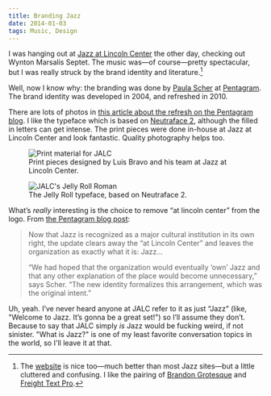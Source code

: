 ```yaml
---
title: Branding Jazz
date: 2014-01-03
tags: Music, Design
---
```


I was hanging out at [Jazz at Lincoln Center](http://jalc.org) the other day, checking out Wynton Marsalis Septet. The music was—of course—pretty spectacular, but I was really struck by the brand identity and literature.[^website]

Well, now I know why: the branding was done by [Paula Scher](http://thegreatdiscontent.com/paula-scher) at [Pentagram][8440-001]. The brand identity was developed in 2004, and refreshed in 2010.

There are lots of photos in [this article about the refresh on the Pentagram blog](http://new.pentagram.com/2013/10/new-work-jazz-at-lincoln-center/). I like the typeface which is based on [Neutraface 2](http://www.houseind.com/fonts/neutraface2), although the filled in letters can get intense. The print pieces were done in-house at Jazz at Lincoln Center and look fantastic. Quality photography helps too.

<div class="wide">
<figure>
    <img src="2014-01-03-branding-jazz/jalc.jpg" alt="Print material for JALC">
    <figcaption>Print pieces designed by Luis Bravo and his team at Jazz at Lincoln Center.</figcaption>
</figure>
</div>
<figure>
    <img src="2014-01-03-branding-jazz/jalc-typeface.jpg" alt="JALC's Jelly Roll Roman">
    <figcaption>The Jelly Roll typeface, based on Neutraface 2.</figcaption>
</figure>

What’s *really* interesting is the choice to remove “at lincoln center” from the logo. From [the Pentagram blog post](http://new.pentagram.com/2013/10/new-work-jazz-at-lincoln-center/):

> Now that Jazz is recognized as a major cultural institution in its own right, the update clears away the “at Lincoln Center” and leaves the organization as exactly what it is: Jazz&hellip;
>
> “We had hoped that the organization would eventually ‘own’ Jazz and that any other explanation of the place would become unnecessary,” says Scher. “The new identity formalizes this arrangement, which was the original intent.”

Uh, yeah. I’ve never heard anyone at <abbr>JALC</abbr> refer to it as just “Jazz” (like, "Welcome to Jazz. It’s gonna be a great set!") so I’ll assume they don’t. Because to say that <abbr>JALC</abbr> simply *is* Jazz would be fucking weird, if not sinister. "What is Jazz?" is one of my least favorite conversation topics in the world, so I'll leave it at that.

[^website]: The [website](http://jalc.org) is nice too—much better than most Jazz sites—but a little cluttered and confusing. I like the pairing of [Brandon Grotesque][8440-002] and [Freight Text Pro][8440-003].

[8440-001]: http://www.pentagram.com/
[8440-002]: http://www.myfonts.com/fonts/hvdfonts/brandon-grotesque/
[8440-003]: http://www.myfonts.com/fonts/garagefonts/freight-text-pro/
